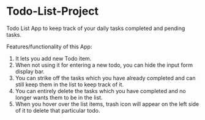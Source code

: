 # Todo-List-Project

Todo List App to keep track of your daily tasks completed and pending tasks.

Features/functionality of this App:

1) It lets you add new Todo item.
2) When not using it for entering a new todo, you can hide the input form display bar.
3) You can strike off the tasks which you have already completed and can still keep them in the list to keep track of it.
4) You can entirely delete the tasks which you have completed and no longer wants them to be in the list.
5) When you hover over the list items, trash icon will appear on the left side of it to delete that particular todo.
